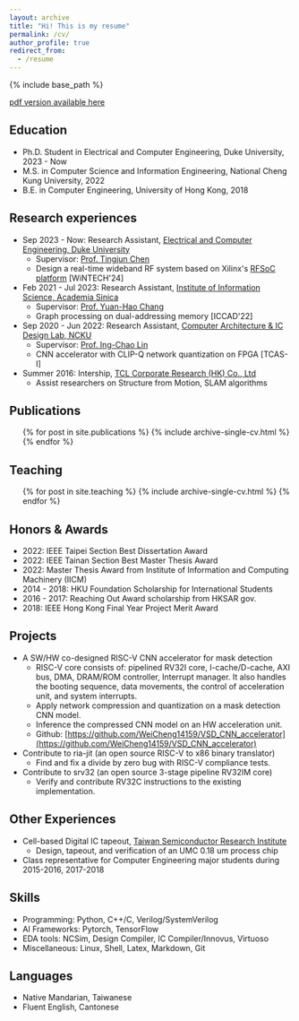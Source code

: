 ```yaml
---
layout: archive
title: "Hi! This is my resume"
permalink: /cv/
author_profile: true
redirect_from:
  - /resume
---
```


{% include base_path %}

[pdf version available here](http://WeiCheng14159.github.io/files/resume/resume.pdf)

## Education

* Ph.D. Student in Electrical and Computer Engineering, Duke University, 2023 - Now
* M.S. in Computer Science and Information Engineering, National Cheng Kung University, 2022
* B.E. in Computer Engineering, University of Hong Kong, 2018

## Research experiences
* Sep 2023 - Now: Research Assistant, [Electrical and Computer Engineering, Duke University](https://ece.duke.edu/)
  * Supervisor: [Prof. Tingjun Chen](https://tingjunchen.com/)
  * Design a real-time wideband RF system based on Xilinx's [RFSoC platform](https://www.amd.com/en/products/adaptive-socs-and-fpgas/soc/zynq-ultrascale-plus-rfsoc.html) [WiNTECH'24]
* Feb 2021 - Jul 2023: Research Assistant, [Institute of Information Science, Academia Sinica](https://www.iis.sinica.edu.tw/)
  * Supervisor: [Prof. Yuan-Hao Chang](https://www.iis.sinica.edu.tw/~johnson/)
  * Graph processing on dual-addressing memory [ICCAD'22]
* Sep 2020 - Jun 2022: Research Assistant, [Computer Architecture & IC Design Lab, NCKU](http://caid.csie.ncku.edu.tw/index.php)
  * Supervisor: [Prof. Ing-Chao Lin](http://caid.csie.ncku.edu.tw/index.php?e=home.professor)
  * CNN accelerator with CLIP-Q network quantization on FPGA [TCAS-I]
* Summer 2016: Intership, [TCL Corporate Research (HK) Co., Ltd](https://www.linkedin.com/company/tcl-corporate-research-hk-co-ltd/)
  * Assist researchers on Structure from Motion, SLAM algorithms

## Publications
  <ul>{% for post in site.publications %}
    {% include archive-single-cv.html %}
  {% endfor %}</ul>
  
<!-- Talks
======
  <ul>{% for post in site.talks %}
    {% include archive-single-talk-cv.html %}
  {% endfor %}</ul> -->

## Teaching
  <ul>{% for post in site.teaching %}
    {% include archive-single-cv.html %}
  {% endfor %}</ul>

## Honors & Awards
* 2022: IEEE Taipei Section Best Dissertation Award
* 2022: IEEE Tainan Section Best Master Thesis Award
* 2022: Master Thesis Award from Institute of Information and Computing Machinery (IICM)
* 2014 - 2018: HKU Foundation Scholarship for International Students
* 2016 - 2017: Reaching Out Award scholarship from HKSAR gov.
* 2018: IEEE Hong Kong Final Year Project Merit Award

## Projects
* A SW/HW co-designed RISC-V CNN accelerator for mask detection
  * RISC-V core consists of: pipelined RV32I core, I-cache/D-cache, AXI bus, DMA, DRAM/ROM controller, Interrupt manager. It also handles the booting sequence, data movements, the control of acceleration unit, and system interrupts.
  * Apply network compression and quantization on a mask detection CNN model.
  * Inference the compressed CNN model on an HW acceleration unit.
  * Github: [https://github.com/WeiCheng14159/VSD_CNN_accelerator](https://github.com/WeiCheng14159/VSD_CNN_accelerator)
* Contribute to ria-jit (an open source RISC-V to x86 binary translator)
  * Find and fix a divide by zero bug with RISC-V compliance tests.
  <!-- * Details: [https://hackmd.io/@WeiCheng14159/BJuwQJy_s](https://hackmd.io/@WeiCheng14159/BJuwQJy_s) -->
* Contribute to srv32 (an open source 3-stage pipeline RV32IM core)
  * Verify and contribute RV32C instructions to the existing implementation.
  <!-- * Details: [https://hackmd.io/@WeiCheng14159/ryh1iJ1_o](https://hackmd.io/@WeiCheng14159/ryh1iJ1_o) -->

## Other Experiences
* Cell-based Digital IC tapeout, [Taiwan Semiconductor Research Institute](https://www.tsri.org.tw/en/index.jsp)
  * Design, tapeout, and verification of an UMC 0.18 um process chip
* Class representative for Computer Engineering major students during 2015-2016, 2017-2018

## Skills
* Programming: Python, C++/C, Verilog/SystemVerilog
* AI Frameworks: Pytorch, TensorFlow
* EDA tools: NCSim, Design Compiler, IC Compiler/Innovus, Virtuoso
* Miscellaneous: Linux, Shell, Latex, Markdown, Git

## Languages
* Native Mandarian, Taiwanese
* Fluent English, Cantonese
